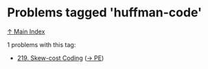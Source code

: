 # Problems tagged 'huffman-code'

[↑ Main Index](../README.md)

1 problems with this tag:

- [219. Skew-cost Coding](../problems/219.md) ([→ PE](https://projecteuler.net/problem=219))
